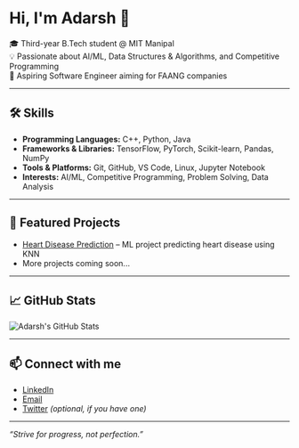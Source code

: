 # Hi, I'm Adarsh 👋

🎓 Third-year B.Tech student @ MIT Manipal  
💡 Passionate about AI/ML, Data Structures & Algorithms, and Competitive Programming  
🚀 Aspiring Software Engineer aiming for FAANG companies  

---

## 🛠️ Skills
- **Programming Languages:** C++, Python, Java  
- **Frameworks & Libraries:** TensorFlow, PyTorch, Scikit-learn, Pandas, NumPy  
- **Tools & Platforms:** Git, GitHub, VS Code, Linux, Jupyter Notebook  
- **Interests:** AI/ML, Competitive Programming, Problem Solving, Data Analysis  

---

## 📂 Featured Projects  
- [Heart Disease Prediction](https://github.com/adars-h-agrawal/1_heart-disease-prediction) – ML project predicting heart disease using KNN 
- More projects coming soon...

---

## 📈 GitHub Stats
![Adarsh's GitHub Stats](https://github-readme-stats.vercel.app/api?username=adars-h-agrawal&show_icons=true&count_private=true&theme=radical)

---

## 📫 Connect with me
- [LinkedIn](https://www.linkedin.com/in/adarsh-agrawal-76665a222/)  
- [Email](mailto:agrawaladarsh2005@gmail.com)  
- [Twitter](https://twitter.com/) *(optional, if you have one)*  

---

*“Strive for progress, not perfection.”*
